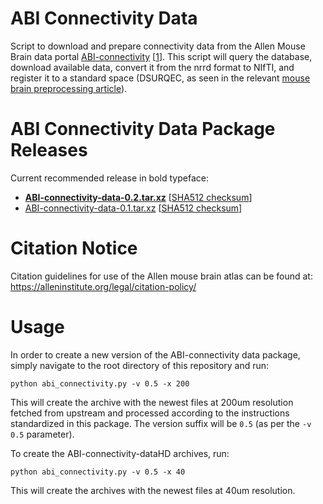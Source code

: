 # ABI Connectivity Data

Script to download and prepare connectivity data from the Allen Mouse Brain data portal [ABI-connectivity](http://connectivity.brain-map.org/) [[1][1]]. This script will query the database, download available data, convert it from the nrrd format to NIfTI, and register it to a standard space (DSURQEC, as seen in the relevant [mouse brain preprocessing article](https://www.sciencedirect.com/science/article/pii/S1053811921006625)).

# ABI Connectivity Data Package Releases

Current recommended release in bold typeface:

* **[ABI-connectivity-data-0.2.tar.xz](http://chymera.eu/distfiles/ABI-connectivity-data-0.2.tar.xz)** \[[SHA512 checksum](http://chymera.eu/distfiles/ABI-connectivity-data-0.2.sha512)\]
* [ABI-connectivity-data-0.1.tar.xz](http://chymera.eu/distfiles/ABI-connectivity-data-0.1.tar.xz) \[[SHA512 checksum](http://chymera.eu/distfiles/ABI-connectivity-data-0.1.sha512)\]

# Citation Notice

Citation guidelines for use of the Allen mouse brain atlas can be found at: https://alleninstitute.org/legal/citation-policy/


# Usage

In order to create a new version of the ABI-connectivity data package, simply navigate to the root directory of this repository and run:

```
python abi_connectivity.py -v 0.5 -x 200
```

This will create the archive with the newest files at 200um resolution fetched from upstream and processed according to the instructions standardized in this package.
The version suffix will be `0.5` (as per the `-v 0.5` parameter).

To create the ABI-connectivity-dataHD archives, run:

```
python abi_connectivity.py -v 0.5 -x 40
```
This will create the archives with the newest files at 40um resolution.

[1]: https://www.nature.com/articles/nature13186
